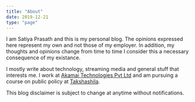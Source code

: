 ```yaml
---
title: "About"
date: 2019-12-21
type: "page"
---
```


I am Satiya Prasath and this is my personal blog.  The opinions expressed here represent my own and not those of my employer. In addition, my thoughts and opinions change from time to time I consider this a necessary consequence of my existance.

I mostly write about technology, streaming media and general stuff that interests me. I work at [Akamai Technologies Pvt Ltd][1] and am pursuing a course on public policy at [Takshashila][2].

This blog disclaimer is subject to change at anytime without notifications.

[1]:https://akamai.com
[2]:https://takshashila.org.in/

